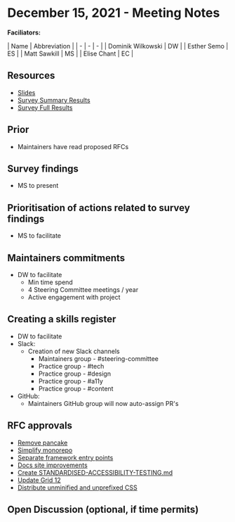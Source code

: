 # December 15, 2021 - Meeting Notes

**Faciliators:**

| Name | Abbreviation |
| - | - | - |
| Dominik Wilkowski | DW |
| Esther Semo | ES |
| Matt Sawkill | MS |
| Elise Chant | EC |

## Resources

- [Slides](assets/slides-steering-committee-2021-December-15.pdf)
- [Survey Summary Results](assets/survey-results.pdf)
- [Survey Full Results](assets/survey-results-full.csv)

## Prior

* Maintainers have read proposed RFCs

## Survey findings

* MS to present

## Prioritisation of actions related to survey findings

* MS to facilitate

## Maintainers commitments

* DW to facilitate 
  * Min time spend
  * 4 Steering Committee meetings / year
  * Active engagement with project

## Creating a skills register

* DW to facilitate 
* Slack: 
  * Creation of new Slack channels
    * Maintainers group - #steering-committee 
    * Practice group - #tech
    * Practice group - #design
    * Practice group - #a11y
    * Practice group - #content
* GitHub:
  * Maintainers GitHub group will now auto-assign PR's

## RFC approvals

* [Remove pancake](https://github.com/designsystemau/RFCs/pull/1)
* [Simplify monorepo](https://github.com/designsystemau/RFCs/pull/2)
* [Separate framework entry points](https://github.com/designsystemau/RFCs/pull/3)
* [Docs site improvements](https://github.com/designsystemau/RFCs/pull/4)
* [Create STANDARDISED-ACCESSIBILITY-TESTING.md](https://github.com/designsystemau/RFCs/pull/6)
* [Update Grid 12](https://github.com/designsystemau/RFCs/pull/11)
* [Distribute unminified and unprefixed CSS](https://github.com/designsystemau/RFCs/pull/16)

## Open Discussion (optional, if time permits)
